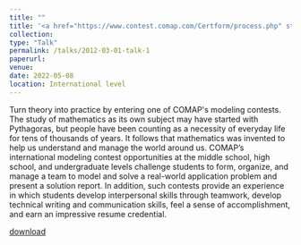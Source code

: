 ```yaml
---
title: ""
title: '<a href="https://www.contest.comap.com/Certform/process.php" style="color: teal;">1. The Mathematical Contest in Modeling and The Interdisciplinary Contest in Modeling (MCM/ICM) Finalist (top 2%) </a>'
collection: 
type: "Talk"
permalink: /talks/2012-03-01-talk-1
paperurl: 
venue: 
date: 2022-05-08
location: International level
---
```

Turn theory into practice by entering one of COMAP's modeling contests. The study of mathematics as its own subject may have started with Pythagoras, but people have been counting as a necessity of everyday life for tens of thousands of years. It follows that mathematics was invented to help us understand and manage the world around us.
COMAP’s international modeling contest opportunities at the middle school, high school, and undergraduate levels challenge students to form, organize, and manage a team to model and solve a real-world application problem and present a solution report. In addition, such contests provide an experience in which students develop interpersonal skills through teamwork, develop technical writing and communication skills, feel a sense of accomplishment, and earn an impressive resume credential.

[download](http://jun-jie-sun.github.io/files/paper1.pdf)

